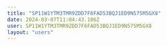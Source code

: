 ```yaml
---
title: "SP11W1YTM3TMR9ZDD7F6FAD53BQJ1ED9N575M5GX8"
date: 2024-03-07T11:04:43.106Z
user: SP11W1YTM3TMR9ZDD7F6FAD53BQJ1ED9N575M5GX8
layout: "users"
---
```

    